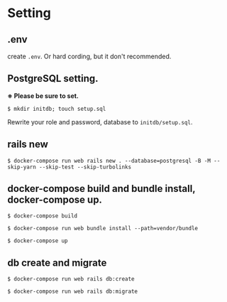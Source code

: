 # Setting
## .env

create `.env`. Or hard cording, but it don't recommended.

## PostgreSQL setting.
**※ Please be sure to set.**

```
$ mkdir initdb; touch setup.sql
```

Rewrite your role and password, database to `initdb/setup.sql`.

## rails new

```
$ docker-compose run web rails new . --database=postgresql -B -M --skip-yarn --skip-test --skip-turbolinks
```

## docker-compose build and bundle install, docker-compose up.

```
$ docker-compose build

$ docker-compose run web bundle install --path=vendor/bundle

$ docker-compose up
```

## db create and migrate

```
$ docker-compose run web rails db:create

$ docker-compose run web rails db:migrate
```
